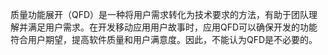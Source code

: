 质量功能展开（QFD）是一种将用户需求转化为技术要求的方法，有助于团队理解并满足用户需求。在开发移动应用用户故事时，应用QFD可以确保开发的功能符合用户期望，提高软件质量和用户满意度。因此，不能认为QFD是不必要的。